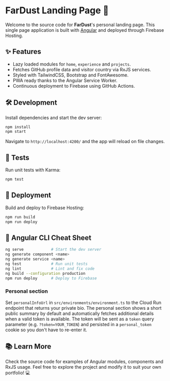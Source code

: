 # FarDust Landing Page 🚀

Welcome to the source code for **FarDust**'s personal landing page. This single page application is built with [Angular](https://angular.io/) and deployed through Firebase Hosting.

## ✨ Features

- Lazy loaded modules for `home`, `experience` and `projects`.
- Fetches GitHub profile data and visitor country via RxJS services.
- Styled with TailwindCSS, Bootstrap and FontAwesome.
- PWA ready thanks to the Angular Service Worker.
- Continuous deployment to Firebase using GitHub Actions.

## 🛠️ Development

Install dependencies and start the dev server:

```bash
npm install
npm start
```

Navigate to `http://localhost:4200/` and the app will reload on file changes.

## 🧪 Tests

Run unit tests with Karma:

```bash
npm test
```

## 🚀 Deployment

Build and deploy to Firebase Hosting:

```bash
npm run build
npm run deploy
```

## 🔧 Angular CLI Cheat Sheet

```bash
ng serve            # Start the dev server
ng generate component <name>
ng generate service <name>
ng test             # Run unit tests
ng lint             # Lint and fix code
ng build --configuration production
npm run deploy      # Deploy to Firebase
```

### Personal section

Set `personalInfoUrl` in `src/environments/environment.ts` to the Cloud Run
endpoint that returns your private bio. The personal section shows a short
public summary by default and automatically fetches additional details when a
valid token is available. The token will be sent as a `token` query parameter
(e.g. `?token=YOUR_TOKEN`) and persisted in a `personal_token` cookie so you
don't have to re-enter it.

## 📚 Learn More

Check the source code for examples of Angular modules, components and RxJS usage. Feel free to explore the project and modify it to suit your own portfolio! 💻

